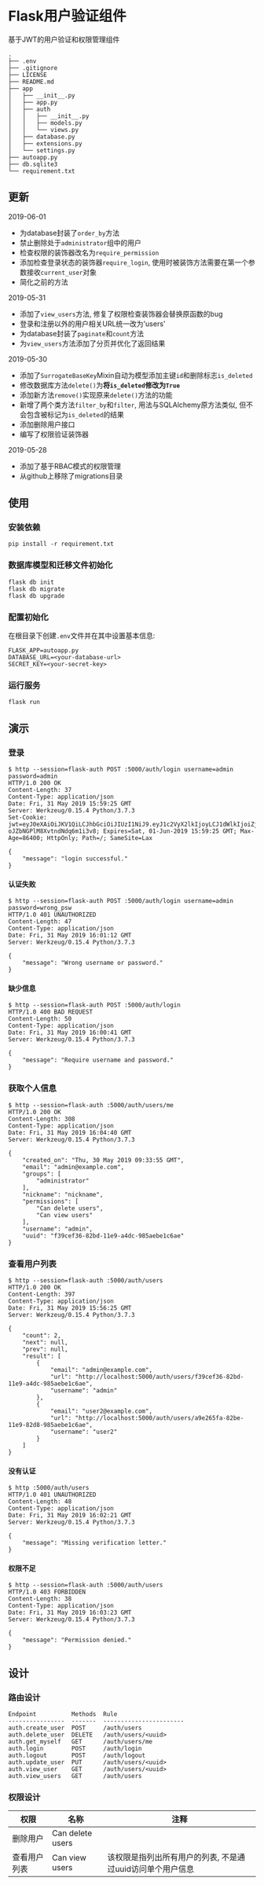 # Flask用户验证组件

基于JWT的用户验证和权限管理组件

```
.
├── .env
├── .gitignore
├── LICENSE
├── README.md
├── app
│   ├── __init__.py
│   ├── app.py
│   ├── auth
│   │   ├── __init__.py
│   │   ├── models.py
│   │   └── views.py
│   ├── database.py
│   ├── extensions.py
│   └── settings.py
├── autoapp.py
├── db.sqlite3
└── requirement.txt
```

## 更新

2019-06-01

- 为database封装了`order_by`方法
- 禁止删除处于`administrator`组中的用户
- 检查权限的装饰器改名为`require_permission`
- 添加检查登录状态的装饰器`require_login`, 使用时被装饰方法需要在第一个参数接收`current_user`对象
- 简化之前的方法

2019-05-31

- 添加了`view_users`方法, 修复了权限检查装饰器会替换原函数的bug
- 登录和注册以外的用户相关URL统一改为'users'
- 为database封装了`paginate`和`count`方法
- 为`view_users`方法添加了分页并优化了返回结果

2019-05-30

- 添加了`SurrogateBaseKey`Mixin自动为模型添加主键`id`和删除标志`is_deleted`
- 修改数据库方法`delete()`为**将`is_deleted`修改为`True`**
- 添加新方法`remove()`实现原来`delete()`方法的功能
- 新增了两个类方法`filter_by`和`filter`, 用法与SQLAlchemy原方法类似, 但不会包含被标记为`is_deleted`的结果
- 添加删除用户接口
- 编写了权限验证装饰器

2019-05-28

- 添加了基于RBAC模式的权限管理
- 从github上移除了migrations目录

## 使用

### 安装依赖

```
pip install -r requirement.txt
```

### 数据库模型和迁移文件初始化

```
flask db init
flask db migrate
flask db upgrade
```

### 配置初始化

在根目录下创建`.env`文件并在其中设置基本信息:

```
FLASK_APP=autoapp.py
DATABASE_URL=<your-database-url>
SECRET_KEY=<your-secret-key>
```

### 运行服务

```
flask run
```

## 演示

### 登录

```
$ http --session=flask-auth POST :5000/auth/login username=admin password=admin
HTTP/1.0 200 OK
Content-Length: 37
Content-Type: application/json
Date: Fri, 31 May 2019 15:59:25 GMT
Server: Werkzeug/0.15.4 Python/3.7.3
Set-Cookie: jwt=eyJ0eXAiOiJKV1QiLCJhbGciOiJIUzI1NiJ9.eyJ1c2VyX2lkIjoyLCJ1dWlkIjoiZjM5Y2VmMzYtODJiZC0xMWU5LWE0ZGMtOTg1YWViZTFjNmFlIiwicGVybWlzc2lvbnMiOlsiQ2FuIGRlbGV0ZSB1c2VycyIsIkNhbiB2aWV3IHVzZXJzIl0sImV4cCI6MTU1OTQwNDc2NS44MzQ4NzU4fQ.eF1qnfWWqIo090F04-oJZbNGPlM8XvtndNdq6m1i3v8; Expires=Sat, 01-Jun-2019 15:59:25 GMT; Max-Age=86400; HttpOnly; Path=/; SameSite=Lax

{
    "message": "login successful."
}
```

#### 认证失败

```
$ http --session=flask-auth POST :5000/auth/login username=admin password=wrong_psw
HTTP/1.0 401 UNAUTHORIZED
Content-Length: 47
Content-Type: application/json
Date: Fri, 31 May 2019 16:01:12 GMT
Server: Werkzeug/0.15.4 Python/3.7.3

{
    "message": "Wrong username or password."
}
```

#### 缺少信息

```
$ http --session=flask-auth POST :5000/auth/login
HTTP/1.0 400 BAD REQUEST
Content-Length: 50
Content-Type: application/json
Date: Fri, 31 May 2019 16:00:41 GMT
Server: Werkzeug/0.15.4 Python/3.7.3

{
    "message": "Require username and password."
}
```

### 获取个人信息

```
$ http --session=flask-auth :5000/auth/users/me
HTTP/1.0 200 OK
Content-Length: 308
Content-Type: application/json
Date: Fri, 31 May 2019 16:04:40 GMT
Server: Werkzeug/0.15.4 Python/3.7.3

{
    "created_on": "Thu, 30 May 2019 09:33:55 GMT",
    "email": "admin@example.com",
    "groups": [
        "administrator"
    ],
    "nickname": "nickname",
    "permissions": [
        "Can delete users",
        "Can view users"
    ],
    "username": "admin",
    "uuid": "f39cef36-82bd-11e9-a4dc-985aebe1c6ae"
}
```

### 查看用户列表

```
$ http --session=flask-auth :5000/auth/users
HTTP/1.0 200 OK
Content-Length: 397
Content-Type: application/json
Date: Fri, 31 May 2019 15:56:25 GMT
Server: Werkzeug/0.15.4 Python/3.7.3

{
    "count": 2,
    "next": null,
    "prev": null,
    "result": [
        {
            "email": "admin@example.com",
            "url": "http://localhost:5000/auth/users/f39cef36-82bd-11e9-a4dc-985aebe1c6ae",
            "username": "admin"
        },
        {
            "email": "user2@example.com",
            "url": "http://localhost:5000/auth/users/a9e265fa-82be-11e9-82d8-985aebe1c6ae",
            "username": "user2"
        }
    ]
}
```

#### 没有认证

```
$ http :5000/auth/users
HTTP/1.0 401 UNAUTHORIZED
Content-Length: 48
Content-Type: application/json
Date: Fri, 31 May 2019 16:02:21 GMT
Server: Werkzeug/0.15.4 Python/3.7.3

{
    "message": "Missing verification letter."
}
```

#### 权限不足

```
$ http --session=flask-auth :5000/auth/users
HTTP/1.0 403 FORBIDDEN
Content-Length: 38
Content-Type: application/json
Date: Fri, 31 May 2019 16:03:23 GMT
Server: Werkzeug/0.15.4 Python/3.7.3

{
    "message": "Permission denied."
}
```

## 设计

### 路由设计

```
Endpoint          Methods  Rule
----------------  -------  -----------------------
auth.create_user  POST     /auth/users
auth.delete_user  DELETE   /auth/users/<uuid>
auth.get_myself   GET      /auth/users/me
auth.login        POST     /auth/login
auth.logout       POST     /auth/logout
auth.update_user  PUT      /auth/users/<uuid>
auth.view_user    GET      /auth/users/<uuid>
auth.view_users   GET      /auth/users
```

### 权限设计

| 权限         | 名称             | 注释                                                       |
| ---          | ---              | ---                                                        |
| 删除用户     | Can delete users |                                                            |
| 查看用户列表 | Can view users   | 该权限是指列出所有用户的列表, 不是通过uuid访问单个用户信息 |

